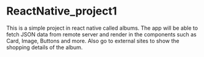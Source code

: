 # ReactNative_project1
This is a simple project in react native called albums.
The app will be able to fetch JSON data from remote server and render in the components such as Card, Image, Buttons and more. Also go to external sites to show the shopping details of the album.

